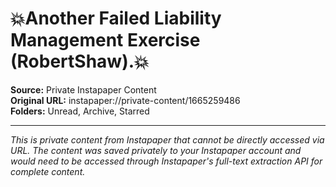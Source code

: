 # 💥Another Failed Liability Management Exercise (RobertShaw).💥

**Source:** Private Instapaper Content  
**Original URL:** instapaper://private-content/1665259486  
**Folders:** Unread, Archive, Starred  

---

*This is private content from Instapaper that cannot be directly accessed via URL. The content was saved privately to your Instapaper account and would need to be accessed through Instapaper's full-text extraction API for complete content.*